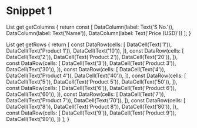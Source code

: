 # Snippet 1

List<DataColumn> get getColumns {
    return const <DataColumn>[
      DataColumn(label: Text('S No.')),
      DataColumn(label: Text('Name')),
      DataColumn(label: Text('Price (USD)'))
    ];
}

List<DataRow> get getRows {
    return [
      const DataRow(cells: <DataCell>[
        DataCell(Text('1')),
        DataCell(Text('Product 1')),
        DataCell(Text('10')),
      ]),
      const DataRow(cells: <DataCell>[
        DataCell(Text('2')),
        DataCell(Text('Product 2')),
        DataCell(Text('20')),
      ]),
      const DataRow(cells: <DataCell>[
        DataCell(Text('3')),
        DataCell(Text('Product 3')),
        DataCell(Text('30')),
      ]),
      const DataRow(cells: <DataCell>[
        DataCell(Text('4')),
        DataCell(Text('Product 4')),
        DataCell(Text('40')),
      ]),
      const DataRow(cells: <DataCell>[
        DataCell(Text('5')),
        DataCell(Text('Product 5')),
        DataCell(Text('50')),
      ]),
      const DataRow(cells: <DataCell>[
        DataCell(Text('6')),
        DataCell(Text('Product 6')),
        DataCell(Text('60')),
      ]),
      const DataRow(cells: <DataCell>[
        DataCell(Text('7')),
        DataCell(Text('Product 7')),
        DataCell(Text('70')),
      ]),
      const DataRow(cells: <DataCell>[
        DataCell(Text('8')),
        DataCell(Text('Product 8')),
        DataCell(Text('80')),
      ]),
      const DataRow(cells: <DataCell>[
        DataCell(Text('9')),
        DataCell(Text('Product 9')),
        DataCell(Text('90')),
      ])
    ];
}